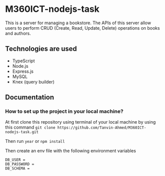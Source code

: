 # M360ICT-nodejs-task

This is a server for managing a bookstore. The APIs of this server allow users to perform CRUD (Create, Read, Update, Delete) operations on books and authors.

## Technologies are used

- TypeScript
- Node.js
- Express.js
- MySQL
- Knex (query builder)

## Documentation

### How to set up the project in your local machine?

At first clone this repository using terminal of your local machine by using this command
`git clone https://github.com/Tanvin-Ahmed/M360ICT-nodejs-task.git`

Then run
`year`
or
`npm install`

Then create an env file with the following environment variables

```DB_HOST =
DB_USER =
DB_PASSWORD =
DB_SCHEMA =
```
